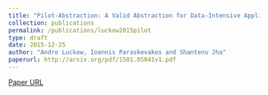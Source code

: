 ```yaml
---
title: "Pilot-Abstraction: A Valid Abstraction for Data-Intensive Application on HPC, Hadoop and Cloud Infrastructures?"
collection: publications
permalink: /publications/luckow2015pilot
type: draft
date: 2015-12-25
author: "Andre Luckow, Ioannis Paraskevakos and Shantenu Jha"
paperurl: http://arxiv.org/pdf/1501.05041v1.pdf
---
```


[Paper URL](http://arxiv.org/pdf/1501.05041v1.pdf)
